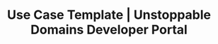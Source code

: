 ---
title: Use Case Template | Unstoppable Domains Developer Portal
description: This page explains the use case of [XXXX] when integrating Unstoppable Domains products.
---